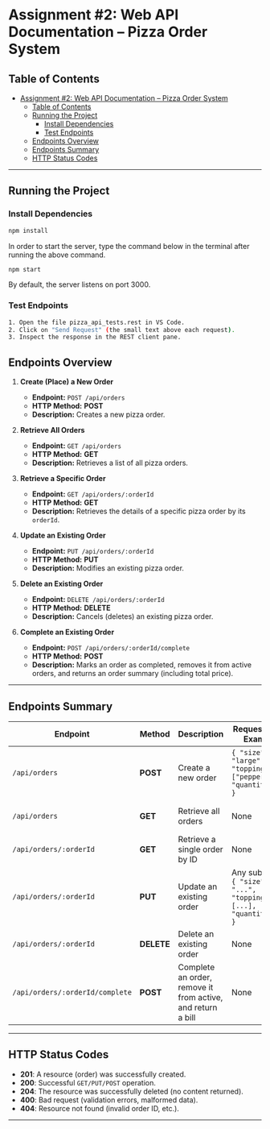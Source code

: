 # Assignment #2: Web API Documentation – Pizza Order System

## Table of Contents

- [Assignment #2: Web API Documentation – Pizza Order System](#assignment-2-web-api-documentation--pizza-order-system)
  - [Table of Contents](#table-of-contents)
  - [Running the Project](#running-the-project)
    - [Install Dependencies](#install-dependencies)
    - [Test Endpoints](#test-endpoints)
  - [Endpoints Overview](#endpoints-overview)
  - [Endpoints Summary](#endpoints-summary)
  - [HTTP Status Codes](#http-status-codes)

---

## Running the Project

### Install Dependencies

```bash
npm install
```

In order to start the server, type the command below in the terminal after running the above command.

```bash
npm start
```

By default, the server listens on port 3000.

### Test Endpoints

```bash
1. Open the file pizza_api_tests.rest in VS Code.
2. Click on "Send Request" (the small text above each request).
3. Inspect the response in the REST client pane.
```

## Endpoints Overview

1. **Create (Place) a New Order**  
   - **Endpoint:** `POST /api/orders`  
   - **HTTP Method:** **POST**  
   - **Description:** Creates a new pizza order.

2. **Retrieve All Orders**  
   - **Endpoint:** `GET /api/orders`  
   - **HTTP Method:** **GET**  
   - **Description:** Retrieves a list of all pizza orders.

3. **Retrieve a Specific Order**  
   - **Endpoint:** `GET /api/orders/:orderId`  
   - **HTTP Method:** **GET**  
   - **Description:** Retrieves the details of a specific pizza order by its `orderId`.

4. **Update an Existing Order**  
   - **Endpoint:** `PUT /api/orders/:orderId`  
   - **HTTP Method:** **PUT**  
   - **Description:** Modifies an existing pizza order.

5. **Delete an Existing Order**  
   - **Endpoint:** `DELETE /api/orders/:orderId`  
   - **HTTP Method:** **DELETE**  
   - **Description:** Cancels (deletes) an existing pizza order.

6. **Complete an Existing Order**  
   - **Endpoint:** `POST /api/orders/:orderId/complete`  
   - **HTTP Method:** **POST**  
   - **Description:** Marks an order as completed, removes it from active orders, and returns an order summary (including total price).

---

## Endpoints Summary

| **Endpoint**                     | **Method** | **Description**                                                 | **Request Body Example**                                            | **Response**                                    |
|---------------------------------|-----------|-----------------------------------------------------------------|---------------------------------------------------------------------|-------------------------------------------------|
| `/api/orders`                   | **POST**   | Create a new order                                              | `{ "size": "large", "toppings": ["pepperoni"], "quantity": 2 }`     | Returns the created order object               |
| `/api/orders`                   | **GET**    | Retrieve all orders                                             | None                                                                | Returns array of orders                        |
| `/api/orders/:orderId`          | **GET**    | Retrieve a single order by ID                                   | None                                                                | Returns the order object                       |
| `/api/orders/:orderId`          | **PUT**    | Update an existing order                                        | Any subset of `{ "size": "...", "toppings": [...], "quantity": # }` | Returns the updated order object               |
| `/api/orders/:orderId`          | **DELETE** | Delete an existing order                                        | None                                                                | Returns **204 No Content**                     |
| `/api/orders/:orderId/complete` | **POST**   | Complete an order, remove it from active, and return a bill      | None                                                                | Returns a summary with `totalPrice`            |

---

## HTTP Status Codes

- **201**: A resource (order) was successfully created.  
- **200**: Successful `GET/PUT/POST` operation.  
- **204**: The resource was successfully deleted (no content returned).  
- **400**: Bad request (validation errors, malformed data).  
- **404**: Resource not found (invalid order ID, etc.).

---
